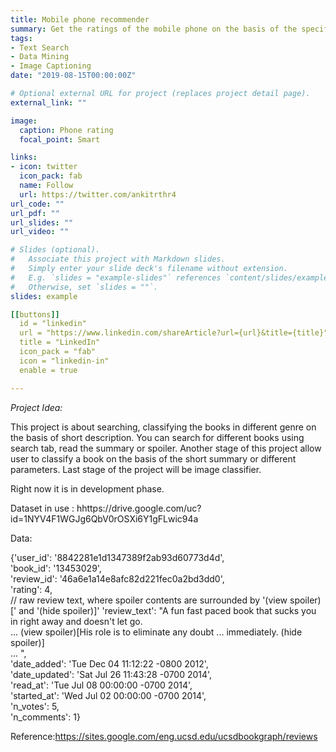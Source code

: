 ```yaml
---
title: Mobile phone recommender
summary: Get the ratings of the mobile phone on the basis of the specification and past user reviews. 
tags:
- Text Search
- Data Mining
- Image Captioning
date: "2019-08-15T00:00:00Z"

# Optional external URL for project (replaces project detail page).
external_link: ""

image:
  caption: Phone rating
  focal_point: Smart

links:
- icon: twitter
  icon_pack: fab
  name: Follow
  url: https://twitter.com/ankitrthr4
url_code: ""
url_pdf: ""
url_slides: ""
url_video: ""

# Slides (optional).
#   Associate this project with Markdown slides.
#   Simply enter your slide deck's filename without extension.
#   E.g. `slides = "example-slides"` references `content/slides/example-slides.md`.
#   Otherwise, set `slides = ""`.
slides: example

[[buttons]]
  id = "linkedin"
  url = "https://www.linkedin.com/shareArticle?url={url}&title={title}"
  title = "LinkedIn"
  icon_pack = "fab"
  icon = "linkedin-in"
  enable = true

---
```

  
*Project Idea:*


This project is about searching, classifying the books in different genre on the basis of short description. You can search for different books using search tab, read the summary or spoiler. Another stage of this project allow user to classify a book on the basis of the short summary or different parameters.
Last stage of the project will be image classifier.

Right now it is in development phase.

Dataset in use : hhttps://drive.google.com/uc?id=1NYV4F1WGJg6QbV0rOSXi6Y1gFLwic94a

Data:

{'user_id': '8842281e1d1347389f2ab93d60773d4d',                                                               
 'book_id': '13453029',                                                                                       
 'review_id': '46a6e1a14e8afc82d221fec0a2bd3dd0',                                                             
 'rating': 4,                                                                                                 
// raw review text, where spoiler contents are surrounded by '(view spoiler)[' and '(hide spoiler)]'
 'review_text': "A fun fast paced book that sucks you in right away and doesn't let go.                       
                 ... (view spoiler)[His role is to eliminate any doubt ... immediately. (hide spoiler)]       
                 ... ",                                                                                       
 'date_added': 'Tue Dec 04 11:12:22 -0800 2012',                                                              
 'date_updated': 'Sat Jul 26 11:43:28 -0700 2014',                                                            
 'read_at': 'Tue Jul 08 00:00:00 -0700 2014',                                                                 
 'started_at': 'Wed Jul 02 00:00:00 -0700 2014',                                                              
 'n_votes': 5,                                                                                                
 'n_comments': 1} 

Reference:https://sites.google.com/eng.ucsd.edu/ucsdbookgraph/reviews